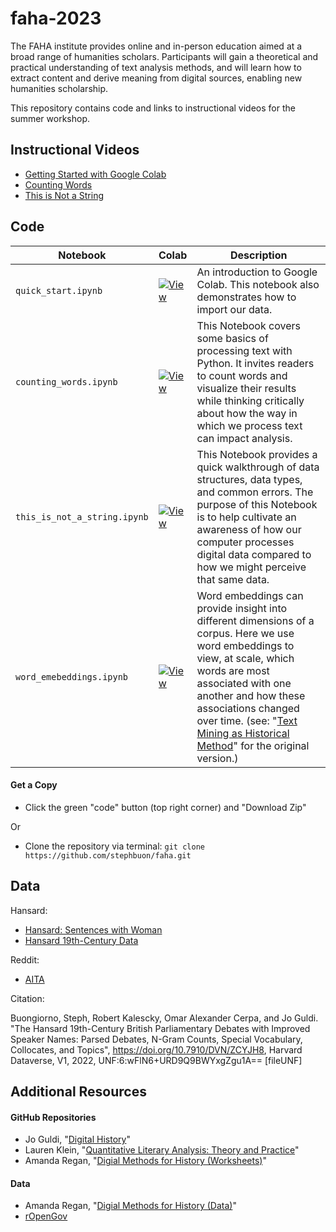 # faha-2023

The FAHA institute provides online and in-person education aimed at a broad range of humanities scholars. Participants will gain a theoretical and practical understanding of text analysis methods, and will learn how to extract content and derive meaning from digital sources, enabling new humanities scholarship.

This repository contains code and links to instructional videos for the summer workshop. 

## Instructional Videos

- [Getting Started with Google Colab]()
- [Counting Words]()
- [This is Not a String]()

## Code

| Notebook | Colab | Description |
| --- | --- | --- |
| `quick_start.ipynb` | [![View](View)](https://colab.research.google.com/drive/1OMwgqxijbjYVGCprz6W0SyCF-VKD9j9L?usp=sharing) | An introduction to Google Colab. This notebook also demonstrates how to import our data. |
| `counting_words.ipynb` | [![View](View)](https://colab.research.google.com/drive/1Gol8PyHlE_D2HCTHygvQAPrIUFUMlB0s?usp=sharing) | This Notebook covers some basics of processing text with Python. It invites readers to count words and visualize their results while thinking critically about how the way in which we process text can impact analysis. |
| `this_is_not_a_string.ipynb` | [![View](View)](https://colab.research.google.com/drive/1Hr-stNw4opeRSJ8H8ShxHt4-3f3XS7av?usp=sharing) | This Notebook provides a quick walkthrough of data structures, data types, and common errors. The purpose of this Notebook is to help cultivate an awareness of how our computer processes digital data compared to how we might perceive that same data. |
| `word_emebeddings.ipynb` | [![View](View)](https://colab.research.google.com/drive/1h_hUx-P1fvT76TpExIAir9lZkKWl1TSs?usp=sharing) |Word embeddings can provide insight into different dimensions of a corpus. Here we use word embeddings to view, at scale, which words are most associated with one another and how these associations changed over time. (see: "[Text Mining as Historical Method](https://github.com/stephbuon/digital-history)" for the original version.) |

#### Get a Copy

- Click the green "code" button (top right corner) and "Download Zip" 

Or

- Clone the repository via terminal: `git clone https://github.com/stephbuon/faha.git`
  
## Data

Hansard:

- [Hansard: Sentences with Woman](https://santafe.box.com/s/5bxa1bj3ewq148j3iu895t2uc4b85dh3)
- [Hansard 19th-Century Data](https://santafe.box.com/s/esc5f8zvqieg31sdrk5q3bp82hv8x1pl)

Reddit: 

- [AITA](https://colab.research.google.com/drive/11tKkdcOLJKPR1O3Byi_c1lczhU4q_m4j#scrollTo=5kOz9Sics9vv)

Citation: 

Buongiorno, Steph, Robert Kalescky, Omar Alexander Cerpa, and Jo Guldi. "The Hansard 19th-Century British Parliamentary Debates with Improved Speaker Names: Parsed Debates, N-Gram Counts, Special Vocabulary, Collocates, and Topics", https://doi.org/10.7910/DVN/ZCYJH8, Harvard Dataverse, V1, 2022, UNF:6:wFlN6+URD9Q9BWYxgZgu1A== [fileUNF]

## Additional Resources

#### GitHub Repositories
- Jo Guldi, "[Digital History](https://github.com/joguldi/digital-history/tree/main)"
- Lauren Klein, "[Quantitative Literary Analysis: Theory and Practice](https://github.com/emory-qtm/2023-quant-lit)"
- Amanda Regan, "[Digial Methods for History (Worksheets)](https://github.com/regan008/8510-Worksheets)"

#### Data
- Amanda Regan, "[Digial Methods for History (Data)](https://github.com/regan008/DigitalMethodsData)"
- [rOpenGov](https://github.com/rOpenGov)
